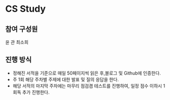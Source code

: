 # CS Study

## 참여 구성원

윤 관
최소희

## 진행 방식

- 정해진 서적을 기준으로 매일 50페이지씩 읽은 후,블로그 및 Github에 인증한다.
- 주 1회 해당 주차별 주제에 대한 발표 및 질의 응답을 한다.
- 해당 서적의 마지막 주차에는 마무리 점검겸 테스트를 진행하여, 일정 점수 이하시 1회독 추가 진행한다.
